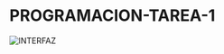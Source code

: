 # PROGRAMACION-TAREA-1
![INTERFAZ ](https://github.com/ANA-ZAMBRANO/PROGRAMACION-TAREA-1/assets/169195758/ca84e1ad-f021-4c62-ab45-fd3028c189e6)
